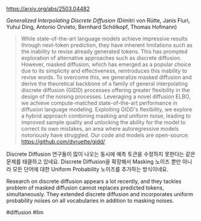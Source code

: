 https://arxiv.org/abs/2503.04482

*Generalized Interpolating Discrete Diffusion* (Dimitri von Rütte, Janis Fluri, Yuhui Ding, Antonio Orvieto, Bernhard Schölkopf, Thomas Hofmann)

> While state-of-the-art language models achieve impressive results through next-token prediction, they have inherent limitations such as the inability to revise already generated tokens. This has prompted exploration of alternative approaches such as discrete diffusion. However, masked diffusion, which has emerged as a popular choice due to its simplicity and effectiveness, reintroduces this inability to revise words. To overcome this, we generalize masked diffusion and derive the theoretical backbone of a family of general interpolating discrete diffusion (GIDD) processes offering greater flexibility in the design of the noising processes. Leveraging a novel diffusion ELBO, we achieve compute-matched state-of-the-art performance in diffusion language modeling. Exploiting GIDD's flexibility, we explore a hybrid approach combining masking and uniform noise, leading to improved sample quality and unlocking the ability for the model to correct its own mistakes, an area where autoregressive models notoriously have struggled. Our code and models are open-source: https://github.com/dvruette/gidd/

Discrete Diffusion 연구들이 많이 나오는 동시에 예측 토큰을 수정하지 못한다는 같은 문제를 태클하고 있네요. Discrete Diffusion을 확장해서 Masking 노이즈 뿐만 아니라 모든 단어에 대한 Uniform Probability 노이즈를 추가하는 방식이네요.

<english>
Research on discrete diffusion appears a lot recently, and they tackles problem of masked diffusion cannot replaces predicted tokens, simultaneously. They extended discrete diffusion and incorporates uniform probability noises on all vocabularies in addition to masking noises.
</english>

#diffusion #llm 